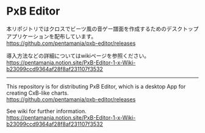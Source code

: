 PxB Editor
===

本リポジトリではクロスでビーツ風の音ゲー譜面を作成するためのデスクトップアプリケーションを配布しています。  
https://github.com/pentamania/pxb-editor/releases

導入方法などの詳細についてはwikiページを参照ください。  
https://pentamania.notion.site/PxB-Editor-1-x-Wiki-b23099ccd9364af28f8af231107f3532

---

This repository is for distributing PxB Editor, which is a desktop App for creating CxB-like charts.  
https://github.com/pentamania/pxb-editor/releases

See wiki for further information.  
https://pentamania.notion.site/PxB-Editor-1-x-Wiki-b23099ccd9364af28f8af231107f3532
